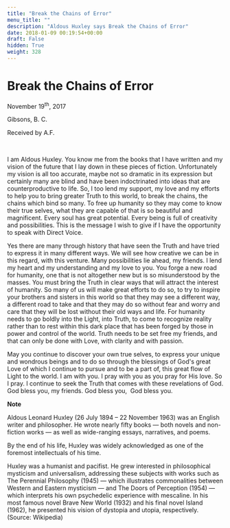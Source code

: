 ```yaml
---
title: "Break the Chains of Error"
menu_title: ""
description: "Aldous Huxley says Break the Chains of Error"
date: 2018-01-09 00:19:54+00:00
draft: False
hidden: True
weight: 328
---
```

# Break the Chains of Error

November 19<sup>th</sup>, 2017

Gibsons, B. C.

Received by A.F.

 

I am Aldous Huxley. You know me from the books that I have written and my vision of the future that I lay down in these pieces of fiction. Unfortunately my vision is all too accurate, maybe not so dramatic in its expression but certainly many are blind and have been indoctrinated into ideas that are counterproductive to life. So, I too lend my support, my love and my efforts to help you to bring greater Truth to this world, to break the chains, the chains which bind so many. To free up humanity so they may come to know their true selves, what they are capable of that is so beautiful and magnificent. Every soul has great potential. Every being is full of creativity and possibilities. This is the message I wish to give if I have the opportunity to speak with Direct Voice.

Yes there are many through history that have seen the Truth and have tried to express it in many different ways. We will see how creative we can be in this regard, with this venture. Many possibilities lie ahead, my friends. I lend my heart and my understanding and my love to you. You forge a new road for humanity, one that is not altogether new but is so misunderstood by the masses. You must bring the Truth in clear ways that will attract the interest of humanity. So many of us will make great efforts to do so, to try to inspire your brothers and sisters in this world so that they may see a different way, a different road to take and that they may do so without fear and worry and care that they will be lost without their old ways and life. For humanity needs to go boldly into the Light, into Truth, to come to recognize reality rather than to rest within this dark place that has been forged by those in power and control of the world. Truth needs to be set free my friends, and that can only be done with Love, with clarity and with passion.

May you continue to discover your own true selves, to express your unique and wondrous beings and to do so through the blessings of God's great Love of which I continue to pursue and to be a part of, this great flow of Light to the world. I am with you. I pray with you as you pray for His love. So I pray. I continue to seek the Truth that comes with these revelations of God. God bless you, my friends. God bless you,  God bless you.

**Note**

Aldous Leonard Huxley (26 July 1894 – 22 November 1963) was an English writer and philosopher. He wrote nearly fifty books — both novels and non-fiction works — as well as wide-ranging essays, narratives, and poems.

By the end of his life, Huxley was widely acknowledged as one of the foremost intellectuals of his time.

Huxley was a humanist and pacifist. He grew interested in philosophical mysticism and universalism, addressing these subjects with works such as The Perennial Philosophy (1945) — which illustrates commonalities between Western and Eastern mysticism — and The Doors of Perception (1954) — which interprets his own psychedelic experience with mescaline. In his most famous novel Brave New World (1932) and his final novel Island (1962), he presented his vision of dystopia and utopia, respectively. (Source: Wikipedia)